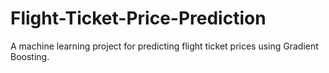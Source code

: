 # Flight-Ticket-Price-Prediction
A machine learning project for predicting flight ticket prices using Gradient Boosting.
